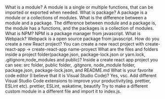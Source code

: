 What is a module?
A module is a single or multiple functions, that can be imported or exported when needed.
What is package?
A package is a module or a collections of modules.
What is the difference between a module and a package.
The difference between module and a package is, the module has a functions, and the packages is a collection of modules.
What is NPM?
NPM is a package manager from javascript.
What is Webpack?
Webpack is a open source package from javascript. 
How do you create a new React project?
You can create a new react project with create-react-app -> create-react-app name-proyect
What are the files and folders inside a project folder(package.json, package-lock.json or yarn.lock, .gitignore,node_modules and public)?
Inside a create react app project you can see: src folder, public folder, .gitgnore, node_module folder, package.json, package-lock.json, and README.md 
What is your favorite code editor (I believe that it is Visual Studio Code)?
Yes, vsc.
Add different Visual Studio Code extensions to improve your productivity(eg. prettier, ESLint etc).
prettier, ESLint, wakatime, beautify
Try to make a different custom module in a different file and import it to index.js.